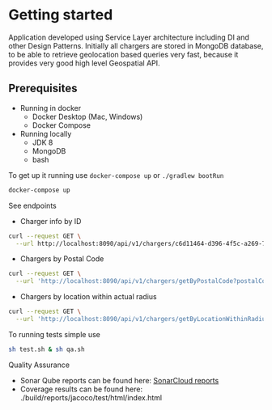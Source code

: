 # Getting started
Application developed using Service Layer architecture including DI and other Design Patterns.
Initially all chargers are stored in MongoDB database, to be able to retrieve geolocation based queries very fast, because
it provides very good high level Geospatial API.
 
## Prerequisites

- Running in docker
  - Docker Desktop (Mac, Windows)
  - Docker Compose
- Running locally
  - JDK 8
  - MongoDB
  - bash
  
 To get up it running use `docker-compose up` or `./gradlew bootRun`
 
 ```bash
 docker-compose up
 ```

See endpoints

- Charger info by ID
```bash
curl --request GET \
  --url http://localhost:8090/api/v1/chargers/c6d11464-d396-4f5c-a269-749826b6e30e
```

- Chargers by Postal Code
```bash
curl --request GET \
  --url 'http://localhost:8090/api/v1/chargers/getByPostalCode?postalCode=435443'
```
- Chargers by location within actual radius
```bash
curl --request GET \
  --url 'http://localhost:8090/api/v1/chargers/getByLocationWithinRadius?long=38.8993487&lat=-77.0145665&radius=10'
``` 

To running tests simple use 
```bash
sh test.sh & sh qa.sh 
```

Quality Assurance  
- Sonar Qube reports can be found here: [SonarCloud reports](https://sonarcloud.io/dashboard?id=destination-charging)
- Coverage results can be found here: ./build/reports/jacoco/test/html/index.html